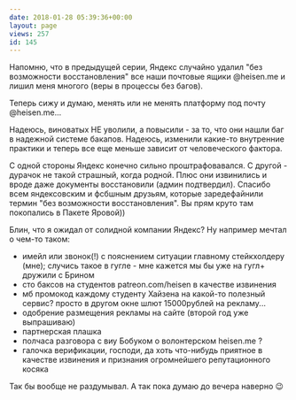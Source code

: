 ```yaml
---
date: 2018-01-28 05:39:36+00:00
layout: page
views: 257
id: 145
---
```


Напомню, что в предыдущей серии, Яндекс случайно удалил "без возможности восстановления" все наши почтовые ящики @heisen.me и лишил меня многого (веры в процессы без багов).

Теперь сижу и думаю, менять или не менять платформу под почту @heisen.me...

Надеюсь, виноватых НЕ уволили, а повысили - за то, что они нашли баг в надежной системе бакапов. Надеюсь, изменили какие-то внутренние практики и теперь все еще меньше зависит от человеческого фактора.

С одной стороны Яндекс конечно сильно проштрафовавался. С другой - дурачок не такой страшный, когда родной. Плюс они извинились и вроде даже документы восстановили (админ подтвердил). Спасибо всем яндексовским и фсбшным друзьям, которые заредефайнили термин "без возможности восстановления". Вы прям круто там покопались в Пакете Яровой))

Блин, что я ожидал от солидной компании Яндекс? Ну например мечтал о чем-то таком:
- имейл или звонок(!) с пояснением ситуации главному стейкхолдеру (мне); случись такое в гугле - мне кажется мы бы уже на гугл+ дружили с Брином
- сто баксов на студентов patreon.com/heisen в качестве извинения
- мб промокод каждому студенту Хайзена на какой-то полезный сервис? просто в другом окне шлют 15000рублей на рекламу... 
- одобрение размещения рекламы на сайте (второй год уже выпрашиваю)
- партнерская плашка
- полчаса разговора с виу Бобуком о волонтерском heisen.me ?
- галочка верификации, господи, да хоть что-нибудь приятное в качестве извинения и признания огромнейшего репутационного косяка

Так бы вообще не раздумывал. А так пока думаю до вечера наверно 😉


